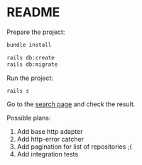 # README

Prepare the project:

```bash
bundle install
```

```bash
rails db:create
rails db:migrate
```

Run the project:
```bash
rails s
```

Go to the [search page](localhost:3000/repository/new) and check the result.

Possible plans:

1. Add base http adapter
2. Add http-error catcher
3. Add pagination for list of repositories ;(
4. Add integration tests
